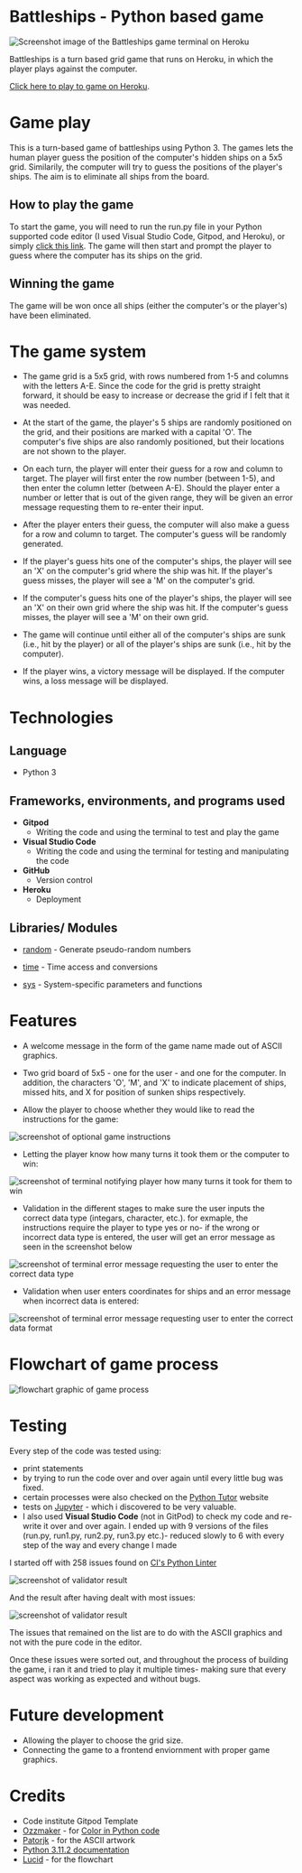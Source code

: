 # Battleships - Python based game

![Screenshot image of the Battleships game terminal on Heroku](/ASSETS/Images/Screenshot%202023-03-22%20at%2011-37-55%20Python%20Terminal%20by%20Code%20Institute.png)

Battleships is a turn based grid game that runs on Heroku, in which the player plays against the computer.

[Click here to play to game on Heroku](https://battleappli.herokuapp.com/).

# Game play

This is a turn-based game of battleships using Python 3. The games lets the human player guess the position of the computer's hidden ships on a 5x5 grid. Similarily, the computer will try to guess the positions of the player's ships. The aim is to eliminate all ships from the board. 

## How to play the game

To start the game, you will need to run the run.py file in your Python supported code editor (I used Visual Studio Code, Gitpod, and Heroku), or simply [click this link](https://battleappli.herokuapp.com/). The game will then start and prompt the player to guess where the computer has its ships on the grid.

## Winning the game

The game will be won once all ships (either the computer's or the player's) have been eliminated.

# The game system

- The game grid is a 5x5 grid, with rows numbered from 1-5 and columns with the letters A-E. Since the code for the grid is pretty straight forward, it should be easy to increase or decrease the grid if I felt that it was needed. 

- At the start of the game, the player's 5 ships are randomly positioned on the grid, and their positions are marked with a capital 'O'. The computer's five ships are also randomly positioned, but their locations are not shown to the player.

- On each turn, the player will enter their guess for a row and column to target. The player will first enter the row number (between 1-5), and then enter the column letter (between A-E). Should the player enter a number or letter that is out of the given range, they will be given an error message requesting them to re-enter their input.

- After the player enters their guess, the computer will also make a guess for a row and column to target. The computer's guess will be randomly generated.

- If the player's guess hits one of the computer's ships, the player will see an 'X' on the computer's grid where the ship was hit. If the player's guess misses, the player will see a 'M' on the computer's grid.

- If the computer's guess hits one of the player's ships, the player will see an 'X' on their own grid where the ship was hit. If the computer's guess misses, the player will see a 'M' on their own grid.

- The game will continue until either all of the computer's ships are sunk (i.e., hit by the player) or all of the player's ships are sunk (i.e., hit by the computer).

- If the player wins, a victory message will be displayed. If the computer wins, a loss message will be displayed.

# Technologies

## Language

- Python 3

## Frameworks, environments, and programs used

- __Gitpod__ 
    - Writing the code and using the terminal to test and play the game
- __Visual Studio Code__
    - Writing the code and using the terminal for testing and manipulating the code
- __GitHub__
    - Version control
- __Heroku__
    - Deployment

## Libraries/ Modules

- [random](https://docs.python.org/3/library/random.html) - Generate pseudo-random numbers 

- [time](https://docs.python.org/3/library/time.html) - Time access and conversions

- [sys](https://docs.python.org/3/library/sys.html) - System-specific parameters and functions

# Features

- A welcome message in the form of the game name made out of ASCII graphics.

- Two grid board of 5x5 - one for the user - and one for the computer. In addition, the characters 'O', 'M', and 'X' to indicate placement of ships, missed hits, and X for position of sunken ships respectively. 

- Allow the player to choose whether they would like to read the instructions for the game:

![screenshot of optional game instructions](/ASSETS/Images/2023-03-23%20(3).png)

- Letting the player know how many turns it took them  or the computer to win:

![screenshot of terminal notifying player how many turns it took for them to win](/ASSETS/Images/2023-03-23%20(2).png)

- Validation in the different stages to make sure the user inputs the correct data type (integars, character, etc.). for exmaple, the instructions require the player to type yes or no- if the wrong or incorrect data type is entered, the user will get an error message as seen in the screenshot below

![screenshot of terminal error message requesting the user to enter the correct data type](/ASSETS/Images/2023-03-23%20(6).png)

- Validation when user enters coordinates for ships and an error message when incorrect data is entered:

![screenshot of terminal error message requesting user to enter the correct data format](/ASSETS/Images/2023-03-23%20(8).png)


# Flowchart of game process

![flowchart graphic of game process](/ASSETS/Images/battleships1(1).png)

# Testing

Every step of the code was tested using: 
- print statements  
- by trying to run the code over and over again until every little bug was fixed. 
- certain processes were also checked on the [Python Tutor](https://pythontutor.com/python-debugger.html#mode=edit) website 
- tests on [Jupyter](https://jupyter.org/) - which i discovered to be very valuable.
- I also used __Visual Studio Code__  (not in GitPod) to check my code and re-write it over and over again. I ended up with 9 versions of the files (run.py, run1.py, run2.py, run3.py etc.)- reduced slowly to 6 with every step of the way and every change I made


I started off with 258 issues found on [CI's Python Linter](https://pep8ci.herokuapp.com/)

![screenshot of validator result](/ASSETS/Images/Screenshot%202023-03-22%20at%2012-03-52%20CI%20Python%20Linter.png)

And the result after having dealt with most issues:

![screenshot of validator result](/ASSETS/Images/Screenshot%202023-03-23%20at%2016-26-30%20CI%20Python%20Linter.png)

The issues that remained on the list are to do with the ASCII graphics and not with the pure code in the editor.

Once these issues were sorted out, and throughout the process of building the game, i ran it and tried to play it multiple times- making sure that every aspect was working as expected and without bugs.


# Future development

- Allowing the player to choose the grid size.
- Connecting the game to a frontend enviornment with proper game graphics.

# Credits

- Code institute Gitpod Template
- [Ozzmaker](https://ozzmaker.com/) - for [Color in Python code](https://ozzmaker.com/add-colour-to-text-in-python/)
- [Patorjk](https://patorjk.com/) - for the ASCII artwork
- [Python 3.11.2 documentation](https://docs.python.org/3/)
- [Lucid](https://www.lucidchart.com/pages/) - for the flowchart